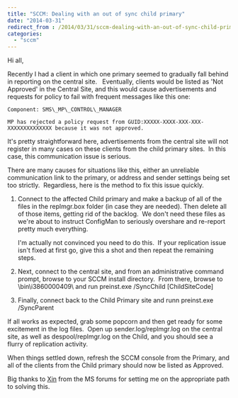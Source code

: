 ```yaml
---
title: "SCCM: Dealing with an out of sync child primary"
date: "2014-03-31"
redirect_from : /2014/03/31/sccm-dealing-with-an-out-of-sync-child-primary
categories: 
  - "sccm"
---
```


Hi all,

Recently I had a client in which one primary seemed to gradually fall behind in reporting on the central site.   Eventually, clients would be listed as 'Not Approved' in the Central Site, and this would cause advertisements and requests for policy to fail with frequent messages like this one:
```
Component: SMS\_MP\_CONTROL\_MANAGER

MP has rejected a policy request from GUID:XXXXX-XXXX-XXX-XXX-XXXXXXXXXXXXXX because it was not approved.
```
It's pretty straightforward here, advertisements from the central site will not register in many cases on these clients from the child primary sites.  In this case, this communication issue is serious.

There are many causes for situations like this, either an unreliable communication link to the primary, or address and sender settings being set too strictly.  Regardless, here is the method to fix this issue quickly.

1. Connect to the affected Child primary and make a backup of all of the files in the replmgr.box folder (in case they are needed). Then delete all of those items, getting rid of the backlog.  We don't need these files as we're about to instruct ConfigMan to seriously overshare and re-report pretty much everything.
    
    I'm actually not convinced you need to do this.  If your replication issue isn't fixed at first go, give this a shot and then repeat the remaining steps.
    
2. Next, connect to the central site, and from an administrative command prompt, browse to your SCCM install directory.  From there, browse to \\bin\\i3860000409\\ and run preinst.exe /SyncChild \[ChildSiteCode\]
3. Finally, connect back to the Child Primary site and runn preinst.exe /SyncParent

If all works as expected, grab some popcorn and then get ready for some excitement in the log files.  Open up sender.log/replmgr.log on the central site, as well as despool/replmgr.log on the Child, and you should see a flurry of replication activity.

When things settled down, refresh the SCCM console from the Primary, and all of the clients from the Child primary should now be listed as Approved.

Big thanks to [Xin](http://social.technet.microsoft.com/profile/xin%20%20guo/?ws=usercard-mini) from the MS forums for setting me on the appropriate path to solving this.
